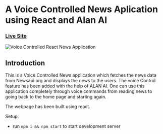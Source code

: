 # A Voice Controlled News Aplication using React and Alan AI

### [Live Site](https://abhijit-voice-news-app.netlify.app/)

![Voice Controlled React News Application]('https://github.com/AbhijitChatterjee007/voice-news-app/blob/master/Screenshot%202020-11-14%20003016.png')

## Introduction
 This is a Voice Controlled News application which fetches the news data from Newsapi.org and displays the news to the users. The voice Control feature has been added with the help of ALAN AI. One can use this application completely through voice commands from reading news to going back to the home page and starting again.

 The webpage has been built using react.
 
Setup:
- run ```npm i && npm start``` to start development server
